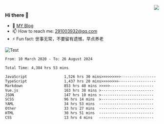 <img align='right' src='https://github-readme-stats.vercel.app/api?username=niaogege&show_icons=true&theme=radical'/>

### Hi there 👋

- 🌱 [MY Blog](https://bythewayer.com/)
- 📫 How to reach me: 291003932@qq.com
- ⚡ Fun fact:  世事无常，不要留有遗憾，早点养老

![Test](https://github-readme-stats.vercel.app/api/top-langs/?username=niaogege&layout=compact)

<!--START_SECTION:waka-->

```txt
From: 10 March 2020 - To: 26 August 2024

Total Time: 4,384 hrs 53 mins

JavaScript                 1,526 hrs 30 mins>>>>>>>>>----------------   34.81 %
TypeScript                 1,437 hrs 20 mins>>>>>>>>-----------------   32.78 %
Markdown                   853 hrs 40 mins >>>>>--------------------   19.47 %
Vue.js                     163 hrs 38 mins >------------------------   03.73 %
JSON                       147 hrs 10 mins >------------------------   03.36 %
SCSS                       96 hrs 14 mins  >------------------------   02.19 %
YAML                       34 hrs 53 mins  -------------------------   00.80 %
Other                      33 hrs 27 mins  -------------------------   00.76 %
HTML                       30 hrs 51 mins  -------------------------   00.70 %
CSS                        13 hrs 4 mins   -------------------------   00.30 %
```

<!--END_SECTION:waka-->
